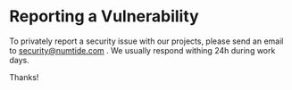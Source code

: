 # Reporting a Vulnerability

To privately report a security issue with our projects, please send an email
to security@numtide.com . We usually respond withing 24h during work days.

Thanks!
